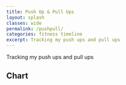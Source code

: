 ```yaml
---
title: Push Up & Pull Ups
layout: splash
classes: wide
permalink: /pushpull/
categories: fitness timeline
excerpt: Tracking my push ups and pull ups
---
```


Tracking my push ups and pull ups

## Chart

<html>
<head>
<script type="text/javascript" src="https://www.gstatic.com/charts/loader.js"></script>

<script type="text/javascript">
    google.charts.load('current', {'packages':['line']});
    google.charts.setOnLoadCallback(drawChart);

    function drawChart() {        
       
        var data = new google.visualization.DataTable();

        data.addColumn({ type: 'date', id: 'Date' });
        data.addColumn({ type: 'number', id: 'Pull Ups' });
        data.addColumn({ type: 'number', id: 'Push Ups' });
        data.addColumn({ type: 'number', id: 'Target' });

        data.addRows([
            [new Date(2020, 2, 14),18,0,2020],
            [new Date(2020, 2, 24),64,160,2020] 
        ]);

        var options = {
            chart: {
            title: 'Push Ups and Pull Ups'
            },
            height: 500
            legend: { position: 'bottom' }
        };

        var chart = new google.charts.Line(document.getElementById('linechart_material'));
        chart.draw(data, google.charts.Line.convertOptions(options));
    }
  </script>
</head>
<body>
  <div id="linechart_material"></div>
</body>
</html>